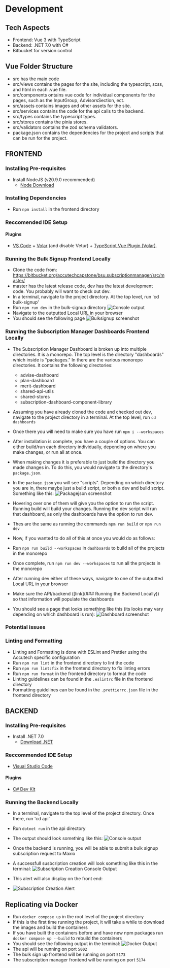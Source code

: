 # Development

## Tech Aspects

- Frontend: Vue 3 with TypeScript
- Backend: .NET 7.0 with C#
- Bitbucket for version control

## Vue Folder Structure

- src has the main code
- src/views contains the pages for the site, including the typescript, scss, and html in each .vue file.
- src/components ontains vue code for individual components for the pages, such as the InputGroup, AdvisorsSection, ect.
- src/assets contains images and other assets for the site.
- src/services contains the code for the api calls to the backend.
- src/types contains the typescript types.
- src/stores contains the pinia stores.
- src/validators contains the zod schema validators.
- package.json contains the dependencies for the project and scripts that can be run for the project.

## FRONTEND

### Installing Pre-requisites

- Install NodeJS (v20.9.0 recommended)
  - [Node Download](https://nodejs.org/en)

### Installing Dependencies

- Run `npm install` in the frontend directory

### Reccomended IDE Setup

#### Plugins

- [VS Code](https://code.visualstudio.com/) + [Volar](https://marketplace.visualstudio.com/items?itemName=Vue.volar) (and disable Vetur) + [TypeScript Vue Plugin (Volar)](https://marketplace.visualstudio.com/items?itemName=Vue.vscode-typescript-vue-plugin).

### Running the Bulk Signup Frontend Locally

- Clone the code from: https://bitbucket.org/accutechcapstone/bsu.subscriptionmanager/src/master/
- master has the latest release code, dev has the latest development code. You probably will want to check out dev.
- In a terminal, navigate to the project directory. At the top level, run 'cd bulk-signup'
- Run `npm run dev` in the bulk-signup directory
  ![Console output](./images/console-output.png)
- Navigate to the outputted Local URL in your browser
- You should see the following page
  ![Bulksignup screenshot](./images/default-bulk-signup-frontend.png)

### Running the Subscription Manager Dashboards Frontend Locally

- The Subscription Manager Dashboard is broken up into multiple directories. It is a monorepo. The top level is the directory "dashboards" which inside is "packages." In there are the various monorepo directories. It contains the following directories:
  - advise-dashboard
  - plan-dashboard
  - merit-dashboard
  - shared-api-utils
  - shared-stores
  - subscription-dashboard-component-library
- Assuming you have already cloned the code and checked out dev, navigate to the project directory in a terminal. At the top level, run `cd dashboards`
- Once there you will need to make sure you have run `npm i --workspaces`
- After installation is complete, you have a couple of options. You can either build/run each directory individually, depending on where you make changes, or run all at once.
- When making changes it is preferable to just build the directory you made changes in. To do this, you would navigate to the directory's `package.json`.
- In the `package.json` you will see "scripts". Depending on which directory you are in, there maybe just a build script, or both a dev and build script. Something like this:
  ![Packagejson screenshot](./images/package-json.png)
- Hovering over one of them will give you the option to run the script. Running build will build your changes. Running the dev script will run that dashboard, as only the dashboards have the option to run dev.
- Thes are the same as running the commands `npm run build` or `npm run dev`

- Now, if you wanted to do all of this at once you would do as follows:
- Run `npm run build --workspaces` in `dashboards` to build all of the projects in the monorepo
- Once complete, run `npm run dev --workspaces` to run all the projects in the monorepo

- After running dev either of these ways, navigate to one of the outputted Local URL in your browser
- Make sure the API/backend ([link](### Running the Backend Locally)) so that information will populate the dashboards
- You should see a page that looks something like this (its looks may vary depending on which dashboard is run):
  ![Dashboard screenshot](./images/subscription-manager-dashboard-frontend.png)

### Potential issues

### Linting and Formatting

- Linting and Formatting is done with ESLint and Prettier using the Accutech specific configuration
- Run `npm run lint` in the frontend directory to lint the code
- Run `npm run lint:fix` in the frontend directory to fix linting errors
- Run `npm run format` in the frontend directory to format the code
- Linting guidelines can be found in the `.eslintrc` file in the frontend directory
- Formatting guidelines can be found in the `.prettierrc.json` file in the frontend directory

## BACKEND

### Installing Pre-requisites

- Install .NET 7.0
  - [Download .NET](https://dotnet.microsoft.com/en-us/download)

### Reccommended IDE Setup

- [Visual Studio Code](https://code.visualstudio.com/)

#### Plugins

- [C# Dev Kit](https://marketplace.visualstudio.com/items?itemName=ms-dotnettools.csdevkit)

### Running the Backend Locally

- In a terminal, navigate to the top level of the project directory. Once there, run 'cd api'
- Run `dotnet run` in the api directory
- The output should look something like this:
  ![Console output](./images/run-backend-successfully-output.png)

- Once the backend is running, you will be able to submit a bulk signup subscription request to Maxio
- A successfull susbcription creation will look something like this in the terminal:
  ![Subscription Creation Console Output](./images/subscription-creation-output.png)
- This alert will also display on the front end:
- ![Subscription Creation Alert](./images/advisors-added-alert.png)

## Replicating via Docker

- Run `docker compose up` in the root level of the project directory
- If this is the first time running the project, it will take a while to download the images and build the containers
- If you have built the containers before and have new npm packages run `docker compose up --build` to rebuild the containers
- You should see the following output in the terminal:
  ![Docker Output](./images/docker-output.png)
- The api will be running on port `5002`
- The bulk sign up frontend will be running on port `5173`
- The subscription manager frontend will be running on port `5174`
